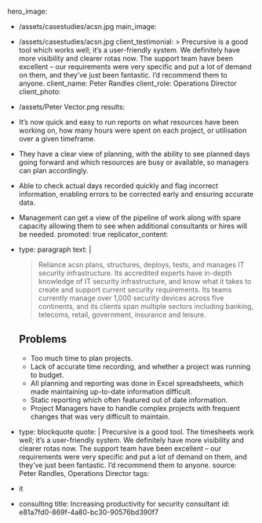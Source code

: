 hero_image:
  - /assets/casestudies/acsn.jpg
main_image:
  - /assets/casestudies/acsn.jpg
client_testimonial: >
  Precursive is a good tool which works well; it’s a user-friendly system. We definitely have more
  visibility and clearer rotas now. The support team have been excellent – our requirements were
  very specific and put a lot of demand on them, and they’ve just been fantastic. I’d recommend
  them to anyone.
client_name: Peter Randles
client_role: Operations Director
client_photo:
  - /assets/Peter Vector.png
results:
  - >
    It’s now quick and easy to run reports on what resources have been working on, how many hours were
    spent on each project, or utilisation over a given timeframe.
  - >
    They have a clear view of planning, with the ability to see planned days going forward and which
    resources are busy or available, so managers can plan accordingly.
  - >
    Able to check actual days recorded quickly and flag incorrect information, enabling errors to be
    corrected early and ensuring accurate data.
  - >
    Management can get a view of the pipeline of work along with spare capacity allowing them to see
    when additional consultants or hires will be needed.
promoted: true
replicator_content:
  - 
    type: paragraph
    text: |
      > Reliance acsn plans, structures, deploys, tests, and manages IT security infrastructure. Its accredited experts have in-depth knowledge of IT security infrastructure, and know what it takes to create and support current security requirements. Its teams currently manage over 1,000 security devices across five continents, and its clients span multiple sectors including banking, telecoms, retail, government, insurance and leisure.
      
      
      ## Problems
      
      - Too much time to plan projects.
      - Lack of accurate time recording, and whether a project was running to budget.
      - All planning and reporting was done in Excel spreadsheets, which made maintaining up-to-date information difficult.
      - Static reporting which often featured out of date information.
      - Project Managers have to handle complex projects with frequent changes that was very difficult to maintain.
  - 
    type: blockquote
    quote: |
      Precursive is a good tool. The timesheets work well; it’s a user-friendly system. We
      definitely have more visibility and clearer rotas now. The support team have been
      excellent – our requirements were very specific and put a lot of demand on them,
      and they’ve just been fantastic. I’d recommend them to anyone.
    source: Peter Randles, Operations Director
tags:
  - it
  - consulting
title: Increasing productivity for security consultant
id: e81a7fd0-869f-4a80-bc30-90576bd390f7
